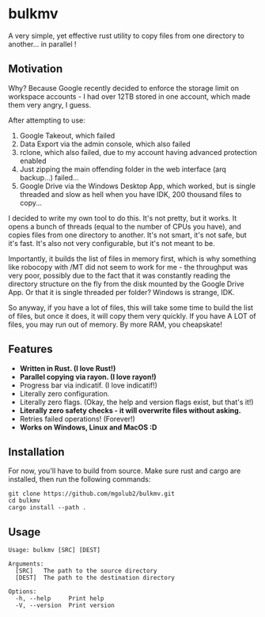 # bulkmv

A very simple, yet effective rust utility to copy files from one directory to another... in parallel ! 

## Motivation

Why? Because Google recently decided to enforce the storage limit on workspace accounts - I had over 12TB stored in one account, which made them very angry, I guess. 

After attempting to use:
 1. Google Takeout, which failed
 2. Data Export via the admin console, which also failed
 3. rclone, which also failed, due to my account having advanced protection enabled
 4. Just zipping the main offending folder in the web interface (arq  backup...) failed...
 5. Google Drive via the Windows Desktop App, which worked, but is single threaded and slow as hell when you have IDK, 200 thousand files to copy...

I decided to write my own tool to do this. It's not pretty, but it works. It opens a bunch of threads (equal to the number of CPUs you have), and copies files from one directory to another. It's not smart, it's not safe, but it's fast.  It's also not very configurable, but it's not meant to be.

Importantly, it builds the list of files in memory first, which is why something like robocopy with /MT did not seem to work for me - the throughput was very poor, possibly due to the fact that it was constantly reading the directory structure on the fly from the disk mounted by the Google Drive App. Or that it is single threaded per folder? Windows is strange, IDK. 

So anyway, if you have a lot of files, this will take some time to build the list of files, but once it does, it will copy them very quickly. If you have A LOT of files, you may run out of memory. By more RAM, you cheapskate!

## Features

 * **Written in Rust. (I love Rust!)**
 * **Parallel copying via rayon. (I love rayon!)**
 * Progress bar via indicatif. (I love indicatif!)
 * Literally zero configuration.
 * Literally zero flags. (Okay, the help and version flags exist, but that's it!)
 * **Literally zero safety checks - it will overwrite files without asking.** 
 * Retries failed operations! (Forever!)
 * **Works on Windows, Linux and MacOS :D**

## Installation

For now, you'll have to build from source. Make sure rust and cargo are installed, then run the following commands:

```
git clone https://github.com/mgolub2/bulkmv.git
cd bulkmv
cargo install --path .
```


## Usage

```
Usage: bulkmv [SRC] [DEST]

Arguments:
  [SRC]   The path to the source directory
  [DEST]  The path to the destination directory

Options:
  -h, --help     Print help
  -V, --version  Print version
```